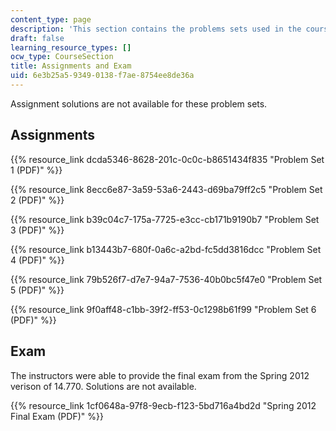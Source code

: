 ```yaml
---
content_type: page
description: 'This section contains the problems sets used in the course. '
draft: false
learning_resource_types: []
ocw_type: CourseSection
title: Assignments and Exam
uid: 6e3b25a5-9349-0138-f7ae-8754ee8de36a
---
```

Assignment solutions are not available for these problem sets. 

## Assignments

{{% resource_link dcda5346-8628-201c-0c0c-b8651434f835 "Problem Set 1 (PDF)" %}}

{{% resource_link 8ecc6e87-3a59-53a6-2443-d69ba79ff2c5 "Problem Set 2 (PDF)" %}}

{{% resource_link b39c04c7-175a-7725-e3cc-cb171b9190b7 "Problem Set 3 (PDF)" %}}

{{% resource_link b13443b7-680f-0a6c-a2bd-fc5dd3816dcc "Problem Set 4 (PDF)" %}}

{{% resource_link 79b526f7-d7e7-94a7-7536-40b0bc5f47e0 "Problem Set 5 (PDF)" %}}

{{% resource_link 9f0aff48-c1bb-39f2-ff53-0c1298b61f99 "Problem Set 6 (PDF)" %}}

## Exam

The instructors were able to provide the final exam from the Spring 2012 verison of 14.770. Solutions are not available. 

{{% resource_link 1cf0648a-97f8-9ecb-f123-5bd716a4bd2d "Spring 2012 Final Exam (PDF)" %}}